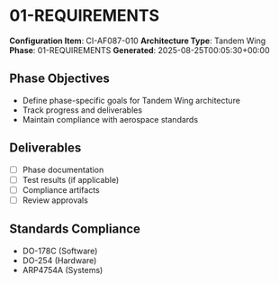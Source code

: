 # 01-REQUIREMENTS

**Configuration Item**: CI-AF087-010
**Architecture Type**: Tandem Wing
**Phase**: 01-REQUIREMENTS
**Generated**: 2025-08-25T00:05:30+00:00

## Phase Objectives
- Define phase-specific goals for Tandem Wing architecture
- Track progress and deliverables
- Maintain compliance with aerospace standards

## Deliverables
- [ ] Phase documentation
- [ ] Test results (if applicable)
- [ ] Compliance artifacts
- [ ] Review approvals

## Standards Compliance
- DO-178C (Software)
- DO-254 (Hardware)
- ARP4754A (Systems)
